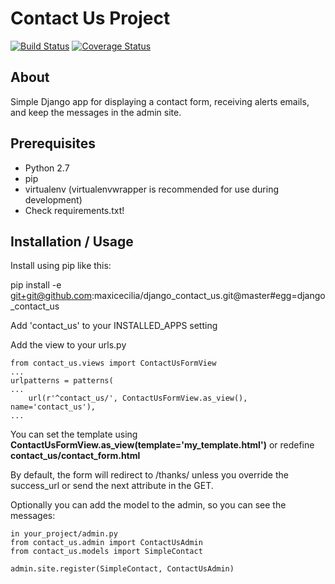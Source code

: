 
# Contact Us Project #
[![Build Status](https://travis-ci.org/maxicecilia/django_contact_us.svg)](https://travis-ci.org/maxicecilia/django_contact_us)
[![Coverage Status](https://coveralls.io/repos/maxicecilia/django_contact_us/badge.svg?branch=big_refactor)](https://coveralls.io/r/maxicecilia/django_contact_us?branch=big_refactor)


## About ##

Simple Django app for displaying a contact form, receiving alerts emails, and keep the messages in the admin site.

## Prerequisites ##

- Python 2.7
- pip
- virtualenv (virtualenvwrapper is recommended for use during development)
- Check requirements.txt!

## Installation / Usage ##


Install using pip like this:

pip install -e git+git@github.com:maxicecilia/django_contact_us.git@master#egg=django_contact_us

Add 'contact_us' to your INSTALLED_APPS setting

Add the view to your urls.py

    from contact_us.views import ContactUsFormView
    ...
    urlpatterns = patterns(
    ...
        url(r'^contact_us/', ContactUsFormView.as_view(), name='contact_us'),
    ...

You can set the template using **ContactUsFormView.as_view(template='my_template.html')** or redefine **contact_us/contact_form.html**

By default, the form will redirect to /thanks/ unless you override the success_url or send the next attribute in the GET.

Optionally you can add the model to the admin, so you can see the messages:

    in your_project/admin.py
    from contact_us.admin import ContactUsAdmin
    from contact_us.models import SimpleContact
    
    admin.site.register(SimpleContact, ContactUsAdmin)





